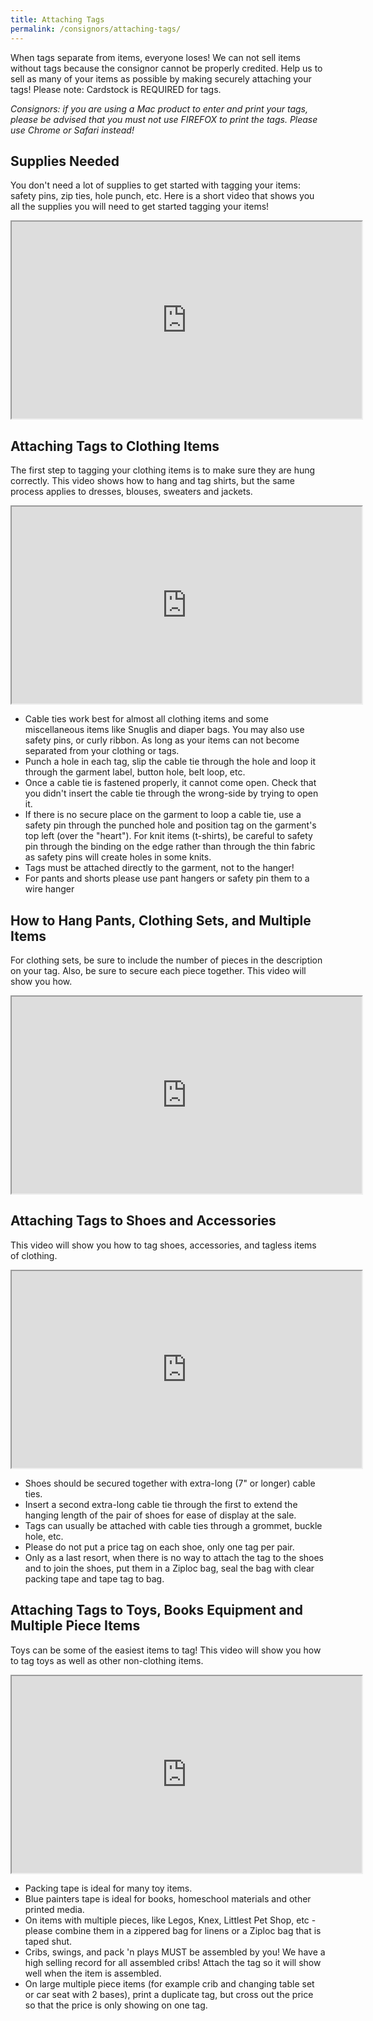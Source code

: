 ```yaml
---
title: Attaching Tags
permalink: /consignors/attaching-tags/
---
```


When tags separate from items, everyone loses! We can not sell items without tags because the consignor cannot be properly credited. Help us to sell as many of your items as possible by making securely attaching your tags! Please note: Cardstock is REQUIRED for tags.

_Consignors: if you are using a Mac product to enter and print your tags, please be advised that you must not use FIREFOX to print the tags. Please use Chrome or Safari instead!_

## **Supplies Needed**

You don't need a lot of supplies to get started with tagging your items: safety pins, zip ties, hole punch, etc. Here is a short video that shows you all the supplies you will need to get started tagging your items!

<iframe src="https://www.youtube.com/embed/YBSnBjYMWm4" width="560" height="315" allowfullscreen="allowfullscreen"></iframe>

## **Attaching Tags to Clothing Items**

The first step to tagging your clothing items is to make sure they are hung correctly. This video shows how to hang and tag shirts, but the same process applies to dresses, blouses, sweaters and jackets.

<iframe width="560" height="315" src="https://www.youtube.com/embed/V0egNgaPlqA" allow="accelerometer; autoplay; encrypted-media; gyroscope; picture-in-picture" allowfullscreen=""></iframe>

* Cable ties work best for almost all clothing items and some miscellaneous items like Snuglis and diaper bags. You may also use safety pins, or curly ribbon. As long as your items can not become separated from your clothing or tags.
* Punch a hole in each tag, slip the cable tie through the hole and loop it through the garment label, button hole, belt loop, etc.
* Once a cable tie is fastened properly, it cannot come open. Check that you didn't insert the cable tie through the wrong-side by trying to open it.
* If there is no secure place on the garment to loop a cable tie, use a safety pin through the punched hole and position tag on the garment's top left (over the "heart"). For knit items (t-shirts), be careful to safety pin through the binding on the edge rather than through the thin fabric as safety pins will create holes in some knits.
* Tags must be attached directly to the garment, not to the hanger!
* For pants and shorts please use pant hangers or safety pin them to a wire hanger

## **How to Hang Pants, Clothing Sets, and Multiple Items**

For clothing sets, be sure to include the number of pieces in the description on your tag. Also, be sure to secure each piece together. This video will show you how.

<iframe width="560" height="315" src="https://www.youtube.com/embed/GEK-1FiPY00" allow="accelerometer; autoplay; encrypted-media; gyroscope; picture-in-picture" allowfullscreen=""></iframe>

## **Attaching Tags to Shoes and Accessories**

This video will show you how to tag shoes, accessories, and tagless items of clothing.

<iframe width="560" height="315" src="https://www.youtube.com/embed/ZUxYlnoshxQ" allow="accelerometer; autoplay; encrypted-media; gyroscope; picture-in-picture" allowfullscreen=""></iframe>

* Shoes should be secured together with extra-long (7" or longer) cable ties.
* Insert a second extra-long cable tie through the first to extend the hanging length of the pair of shoes for ease of display at the sale.
* Tags can usually be attached with cable ties through a grommet, buckle hole, etc.
* Please do not put a price tag on each shoe, only one tag per pair.
* Only as a last resort, when there is no way to attach the tag to the shoes and to join the shoes, put them in a Ziploc bag, seal the bag with clear packing tape and tape tag to bag.

## **Attaching Tags to Toys, Books Equipment and Multiple Piece Items**

Toys can be some of the easiest items to tag! This video will show you how to tag toys as well as other non-clothing items.

<iframe width="560" height="315" src="https://www.youtube.com/embed/VOLZrSq3Lio" allow="accelerometer; autoplay; encrypted-media; gyroscope; picture-in-picture" allowfullscreen=""></iframe>

* Packing tape is ideal for many toy items.
* Blue painters tape is ideal for books, homeschool materials and other printed media.
* On items with multiple pieces, like Legos, Knex, Littlest Pet Shop, etc - please combine them in a zippered bag for linens or a Ziploc bag that is taped shut.
* Cribs, swings, and pack 'n plays MUST be assembled by you! We have a high selling record for all assembled cribs! Attach the tag so it will show well when the item is assembled.
* On large multiple piece items (for example crib and changing table set or car seat with 2 bases), print a duplicate tag, but cross out the price so that the price is only showing on one tag.
